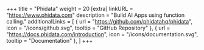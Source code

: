 +++
title = "Phidata"
weight = 20
[extra]
linkURL = "https://www.phidata.com"
description = "Build AI Apps using function calling."
additionalLinks = [
  { url = "https://github.com/phidatahq/phidata", icon = "/icons/github.svg", tooltip = "GitHub Repository" },
  { url = "https://docs.phidata.com/introduction", icon = "/icons/documentation.svg", tooltip = "Documentation" },
]
+++
